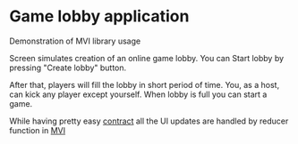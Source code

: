 # Game lobby application

Demonstration of MVI library usage

Screen simulates creation of an online game lobby.
You can Start lobby by pressing "Create lobby" button.

After that, players will fill the lobby in short period of time. 
You, as a host, can kick any player except yourself.
When lobby is full you can start a game.

While having pretty easy [contract](presentation/GameLobbyContract.kt)
all the UI updates are handled by reducer function in [MVI](presentation/GameLobbyMviProcessor.kt)
